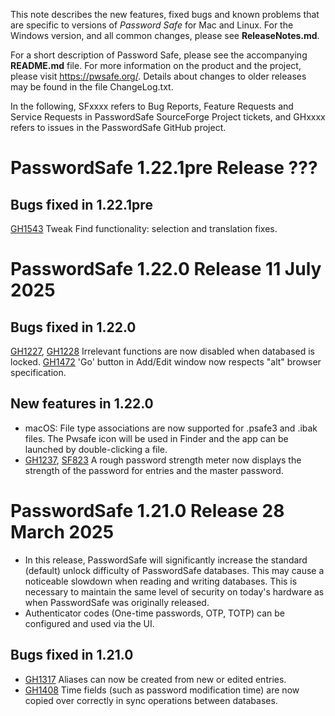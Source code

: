This note describes the new features, fixed bugs and known problems that are specific to versions of *Password Safe* for Mac and Linux. 
For the Windows version, and all common changes, please see **ReleaseNotes.md**.

For a short description of
Password Safe, please see the accompanying **README.md** file. For more information on the product and the project, please visit
https://pwsafe.org/. Details about changes to older releases may be found in the file ChangeLog.txt.

In the following, SFxxxx refers to Bug Reports, Feature Requests and Service Requests in PasswordSafe SourceForge Project tickets, and GHxxxx refers to issues in the PasswordSafe GitHub project.


PasswordSafe 1.22.1pre Release  ???
========================================

Bugs fixed in 1.22.1pre
-----------------------
[GH1543](https://github.com/pwsafe/pwsafe/issues/1543) Tweak Find functionality: selection and translation fixes.


PasswordSafe 1.22.0 Release 11 July 2025
========================================

Bugs fixed in 1.22.0
--------------------
[GH1227](https://github.com/pwsafe/pwsafe/issues/1227), [GH1228](https://github.com/pwsafe/pwsafe/issues/1228) Irrelevant functions are now disabled when databased is locked.
[GH1472](https://github.com/pwsafe/pwsafe/issues/1472) 'Go' button in Add/Edit window now respects "alt" browser specification.

New features in 1.22.0
----------------------
* macOS: File type associations are now supported for .psafe3 and .ibak files.  The Pwsafe icon will be used in Finder and the app can be launched by double-clicking a file.
* [GH1237](https://github.com/pwsafe/pwsafe/issues/1237), [SF823](https://sourceforge.net/p/passwordsafe/feature-requests/823/) A rough password strength meter now displays the strength of the password
for entries and the master password.


PasswordSafe 1.21.0 Release 28 March 2025
=========================================

* In this release, PasswordSafe will significantly increase the standard (default) unlock difficulty of PasswordSafe databases. This may cause a noticeable slowdown when reading and writing databases.
 This is necessary to maintain the same level of security on today's hardware as when PasswordSafe was originally released.
* Authenticator codes (One-time passwords, OTP, TOTP) can be configured and used via the UI.

Bugs fixed in 1.21.0
--------------------
* [GH1317](https://github.com/pwsafe/pwsafe/issues/1317) Aliases can now be created from new or edited entries.
* [GH1408](https://github.com/pwsafe/pwsafe/issues/1408) Time fields (such as password modification time) are now copied over correctly in sync operations between databases.
